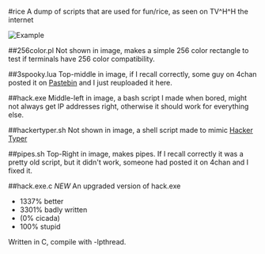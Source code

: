 #rice
A dump of scripts that are used for fun/rice, as seen on TV^H^H the internet

![Example](http://i.imgur.com/pQT0l.gif)

##256color.pl
Not shown in image, makes a simple 256 color rectangle to test if terminals have 256 color compatibility.

##3spooky.lua
Top-middle in image, if I recall correctly, some guy on 4chan posted it on [Pastebin](http://pastebin.com/brwgHnCq) and I just reuploaded it here.

##hack.exe
Middle-left in image, a bash script I made when bored, might not always get IP addresses right, otherwise it should work for everything else.

##hackertyper.sh
Not shown in image, a shell script made to mimic [Hacker Typer](http://hackertyper.com/)

##pipes.sh
Top-Right in image, makes pipes. If I recall correctly it was a pretty old script, but it didn't work, someone had posted it on 4chan and I fixed it.

##hack.exe.c *NEW*
An upgraded version of hack.exe
- 1337% better
- 3301% badly written
- (0% cicada)
- 100% stupid

Written in C, compile with -lpthread.
